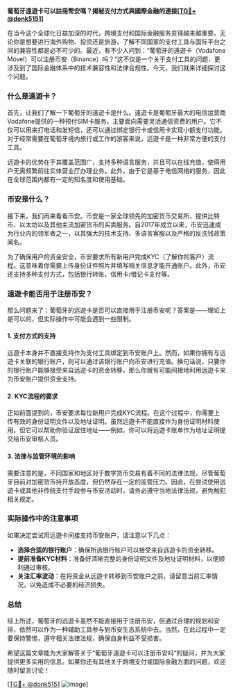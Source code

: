 **葡萄牙遠遊卡可以註冊幣安嗎？揭秘支付方式與國際金融的連接[[TG💪+ @donk5151](https://t.me/s/donk5151)]**

在当今这个全球化日益加深的时代，跨境支付和国际金融服务变得越来越重要。无论你是想要进行海外购物、投资还是旅游，了解不同国家的支付工具与国际平台之间的兼容性都是必不可少的。最近，有不少人问到：“葡萄牙的遠遊卡（Vodafone Móvel）可以注册币安（Binance）吗？”这不仅是一个关于支付工具的问题，更涉及到了国际金融体系中的技术兼容性和法律合规性。今天，我们就来详细探讨这个问题。

### 什么是遠遊卡？

首先，让我们了解一下葡萄牙的遠遊卡是什么。遠遊卡是葡萄牙最大的电信运营商Vodafone提供的一种预付SIM卡服务，主要面向需要灵活通信资费的用户。它不仅可以用来打电话和发短信，还可以通过绑定银行卡或信用卡实现小额支付功能。对于经常需要在葡萄牙境内旅行或工作的游客来说，远遊卡是一种非常方便的支付工具。

远遊卡的优势在于其覆盖范围广，支持多种语言服务，并且可以在线充值，使得用户无需频繁前往实体营业厅办理业务。此外，由于它是基于电信网络的服务，因此在全球范围内都有一定的知名度和使用基础。

### 币安是什么？

接下来，我们再来看看币安。币安是一家全球领先的加密货币交易所，提供比特币、以太坊以及其他主流加密货币的买卖服务。自2017年成立以来，币安迅速成为行业内的领军者之一，以其强大的技术支持、多语言客服以及严格的反洗钱政策闻名。

为了确保用户的资金安全，币安要求所有新用户完成KYC（了解你的客户）流程。这意味着你需要上传身份证件照片并填写相关信息才能开通账户。此外，币安还支持多种支付方式，包括银行转账、信用卡/借记卡支付等。

### 遠遊卡能否用于注册币安？

那么问题来了：葡萄牙的远遊卡是否可以直接用于注册币安呢？答案是——理论上是可以的，但实际操作中可能会遇到一些限制。

#### 1. **支付方式的支持**
远遊卡本身并不直接支持作为支付工具绑定到币安账户上。然而，如果你拥有与远遊卡关联的银行账户，则可以通过该银行账户向币安进行充值。换句话说，只要你的银行账户能够接受来自远遊卡的资金转移，那么你就有可能间接地利用远遊卡来为币安账户提供资金支持。

#### 2. **KYC流程的要求**
正如前面提到的，币安要求每位新用户完成KYC流程。在这个过程中，你需要上传有效的身份证明文件以及地址证明。虽然远遊卡不能直接作为身份证明材料使用，但它可以帮助你验证居住地址——例如，你可以将远遊卡账单作为地址证明提交给币安审核人员。

#### 3. **法律与监管环境的影响**
需要注意的是，不同国家和地区对于数字货币交易有着不同的法律法规。尽管葡萄牙目前对加密货币持开放态度，但仍然存在一定的监管压力。因此，在尝试使用远遊卡或其他非传统支付手段参与币安活动时，请务必遵守当地法律法规，避免触犯相关规定。

### 实际操作中的注意事项

如果决定尝试用远遊卡间接支持币安账户，请注意以下几点：

- **选择合适的银行账户**：确保所选银行账户可以接受来自远遊卡的资金转移。
- **提前准备KYC材料**：准备好清晰完整的身份证明文件及地址证明材料，以便顺利通过审核。
- **关注汇率波动**：在将资金从远遊卡转移到币安账户之前，请留意当前汇率情况，以免造成不必要的经济损失。

### 总结

综上所述，葡萄牙的远遊卡虽然不能直接用于注册币安，但通过合理的规划和安排，依然可以作为一种辅助工具参与到币安生态系统中去。当然，在此过程中一定要保持警惕，遵守相关法律法规，确保自身利益不受损害。

希望这篇文章能为大家解答关于“葡萄牙遠遊卡可以注册币安吗”的疑问，并为大家提供更多实用的信息。如果你还有其他关于跨境支付或国际金融方面的问题，欢迎随时留言讨论！

[[TG💪+ @donk5151](https://t.me/s/donk5151) ![Image](https://i.postimg.cc/rwNCRYN7/Snipaste-2025-04-30-17-27-05.png)]
